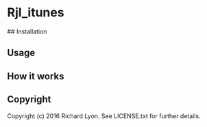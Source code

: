 # Rjl_itunes


## Installation


## Usage


## How it works


## Copyright

Copyright (c) 2016 Richard Lyon. See LICENSE.txt for
further details.
